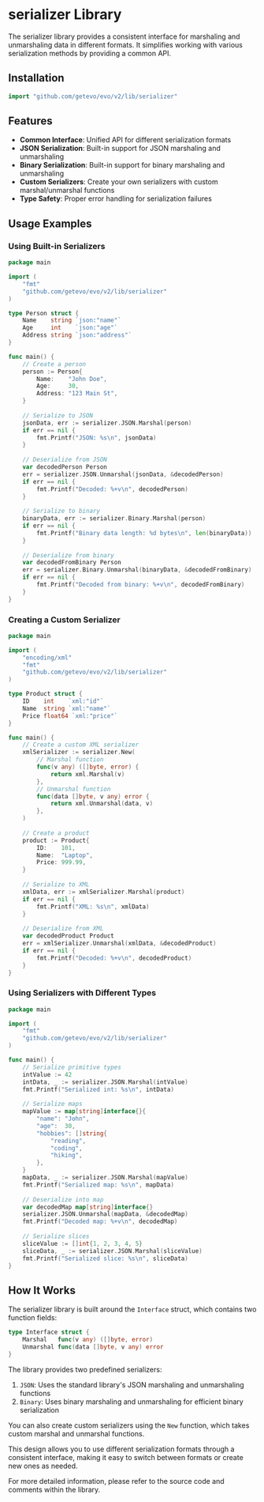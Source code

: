 # serializer Library

The serializer library provides a consistent interface for marshaling and unmarshaling data in different formats. It simplifies working with various serialization methods by providing a common API.

## Installation

```go
import "github.com/getevo/evo/v2/lib/serializer"
```

## Features

- **Common Interface**: Unified API for different serialization formats
- **JSON Serialization**: Built-in support for JSON marshaling and unmarshaling
- **Binary Serialization**: Built-in support for binary marshaling and unmarshaling
- **Custom Serializers**: Create your own serializers with custom marshal/unmarshal functions
- **Type Safety**: Proper error handling for serialization failures

## Usage Examples

### Using Built-in Serializers

```go
package main

import (
    "fmt"
    "github.com/getevo/evo/v2/lib/serializer"
)

type Person struct {
    Name    string `json:"name"`
    Age     int    `json:"age"`
    Address string `json:"address"`
}

func main() {
    // Create a person
    person := Person{
        Name:    "John Doe",
        Age:     30,
        Address: "123 Main St",
    }
    
    // Serialize to JSON
    jsonData, err := serializer.JSON.Marshal(person)
    if err == nil {
        fmt.Printf("JSON: %s\n", jsonData)
    }
    
    // Deserialize from JSON
    var decodedPerson Person
    err = serializer.JSON.Unmarshal(jsonData, &decodedPerson)
    if err == nil {
        fmt.Printf("Decoded: %+v\n", decodedPerson)
    }
    
    // Serialize to binary
    binaryData, err := serializer.Binary.Marshal(person)
    if err == nil {
        fmt.Printf("Binary data length: %d bytes\n", len(binaryData))
    }
    
    // Deserialize from binary
    var decodedFromBinary Person
    err = serializer.Binary.Unmarshal(binaryData, &decodedFromBinary)
    if err == nil {
        fmt.Printf("Decoded from binary: %+v\n", decodedFromBinary)
    }
}
```

### Creating a Custom Serializer

```go
package main

import (
    "encoding/xml"
    "fmt"
    "github.com/getevo/evo/v2/lib/serializer"
)

type Product struct {
    ID    int    `xml:"id"`
    Name  string `xml:"name"`
    Price float64 `xml:"price"`
}

func main() {
    // Create a custom XML serializer
    xmlSerializer := serializer.New(
        // Marshal function
        func(v any) ([]byte, error) {
            return xml.Marshal(v)
        },
        // Unmarshal function
        func(data []byte, v any) error {
            return xml.Unmarshal(data, v)
        },
    )
    
    // Create a product
    product := Product{
        ID:    101,
        Name:  "Laptop",
        Price: 999.99,
    }
    
    // Serialize to XML
    xmlData, err := xmlSerializer.Marshal(product)
    if err == nil {
        fmt.Printf("XML: %s\n", xmlData)
    }
    
    // Deserialize from XML
    var decodedProduct Product
    err = xmlSerializer.Unmarshal(xmlData, &decodedProduct)
    if err == nil {
        fmt.Printf("Decoded: %+v\n", decodedProduct)
    }
}
```

### Using Serializers with Different Types

```go
package main

import (
    "fmt"
    "github.com/getevo/evo/v2/lib/serializer"
)

func main() {
    // Serialize primitive types
    intValue := 42
    intData, _ := serializer.JSON.Marshal(intValue)
    fmt.Printf("Serialized int: %s\n", intData)
    
    // Serialize maps
    mapValue := map[string]interface{}{
        "name": "John",
        "age":  30,
        "hobbies": []string{
            "reading",
            "coding",
            "hiking",
        },
    }
    mapData, _ := serializer.JSON.Marshal(mapValue)
    fmt.Printf("Serialized map: %s\n", mapData)
    
    // Deserialize into map
    var decodedMap map[string]interface{}
    serializer.JSON.Unmarshal(mapData, &decodedMap)
    fmt.Printf("Decoded map: %+v\n", decodedMap)
    
    // Serialize slices
    sliceValue := []int{1, 2, 3, 4, 5}
    sliceData, _ := serializer.JSON.Marshal(sliceValue)
    fmt.Printf("Serialized slice: %s\n", sliceData)
}
```

## How It Works

The serializer library is built around the `Interface` struct, which contains two function fields:

```go
type Interface struct {
    Marshal   func(v any) ([]byte, error)
    Unmarshal func(data []byte, v any) error
}
```

The library provides two predefined serializers:

1. `JSON`: Uses the standard library's JSON marshaling and unmarshaling functions
2. `Binary`: Uses binary marshaling and unmarshaling for efficient binary serialization

You can also create custom serializers using the `New` function, which takes custom marshal and unmarshal functions.

This design allows you to use different serialization formats through a consistent interface, making it easy to switch between formats or create new ones as needed.

For more detailed information, please refer to the source code and comments within the library.